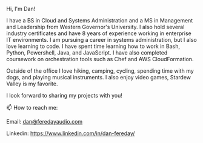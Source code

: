 Hi, I'm Dan!

I have a BS in Cloud and Systems Administration and a MS in Management and Leadership from Western Governor's University. I also hold several industry certificates and have 8 years of experience working in enterprise IT environments.  I am pursuing a career in systems administration, but I also love learning to code.  I have spent time learning how to work in Bash, Python, Powershell, Java, and JavaScript. I have also completed coursework on orchestration tools such as Chef and AWS CloudFormation.

Outside of the office I love hiking, camping, cycling, spending time with my dogs, and playing musical instruments. I also enjoy video games, Stardew Valley is my favorite.

I look forward to sharing my projects with you!


📫 How to reach me:


Email:  dan@feredayaudio.com


Linkedin:  https://www.linkedin.com/in/dan-fereday/
